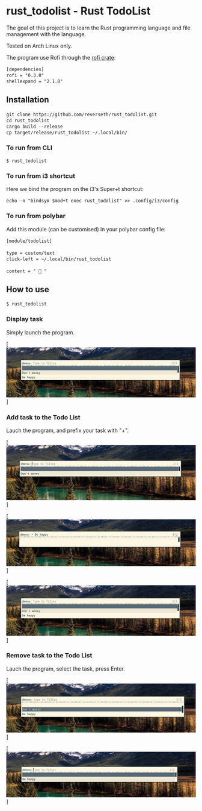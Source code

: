 # rust_todolist - Rust TodoList

The goal of this project is to learn the Rust programming language and file management with the language.

Tested on Arch Linux only.

The program use Rofi through the [rofi crate](https://crates.io/crates/rofi):

```
[dependencies]
rofi = "0.3.0"
shellexpand = "2.1.0"
```

## Installation

```
git clone https://github.com/reverseth/rust_todolist.git
cd rust_todolist
cargo build --release
cp target/release/rust_todolist ~/.local/bin/
```

### To run from CLI

```
$ rust_todolist
```

### To run from i3 shortcut

Here we bind the program on the i3's Super+t shortcut:

```
echo -n "bindsym $mod+t exec rust_todolist" >> .config/i3/config
```

### To run from polybar

Add this module (can be customised) in your polybar config file:

```
[module/todolist]

type = custom/text
click-left = ~/.local/bin/rust_todolist

content = "  "

```

## How to use

```
$ rust_todolist
```

### Display task

Simply launch the program.

[![Display tasks](_img/add3.png)]

### Add task to the Todo List

Lauch the program, and prefix your task with "+".

[![Add tasks 1](_img/add1.png)]

[![Add tasks 2](_img/add2.png)]

[![Add tasks 3](_img/add3.png)]

### Remove task to the Todo List

Lauch the program, select the task, press Enter.

[![Delete tasks 1](_img/del1.png)]

[![Delete tasks 2](_img/del2.png)]
